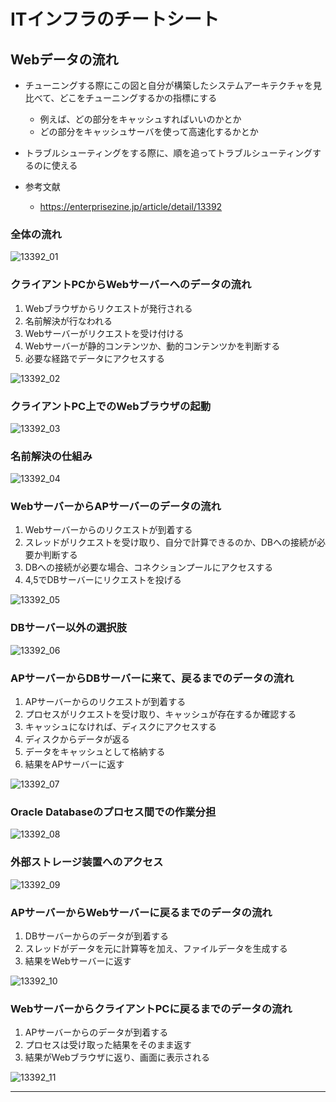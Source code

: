 # ITインフラのチートシート

## Webデータの流れ
- チューニングする際にこの図と自分が構築したシステムアーキテクチャを見比べて、どこをチューニングするかの指標にする
  - 例えば、どの部分をキャッシュすればいいのかとか
  - どの部分をキャッシュサーバを使って高速化するかとか
- トラブルシューティングをする際に、順を追ってトラブルシューティングするのに使える

- 参考文献
  - https://enterprisezine.jp/article/detail/13392
### 全体の流れ

![13392_01](https://user-images.githubusercontent.com/53253817/102695047-541ab300-4268-11eb-95c9-513d6e0bb587.png)

### クライアントPCからWebサーバーへのデータの流れ
1. Webブラウザからリクエストが発行される
2. 名前解決が行なわれる
3. Webサーバーがリクエストを受け付ける
4. Webサーバーが静的コンテンツか、動的コンテンツかを判断する
5. 必要な経路でデータにアクセスする

![13392_02](https://user-images.githubusercontent.com/53253817/102695048-54b34980-4268-11eb-8383-c014b693b965.png)

### クライアントPC上でのWebブラウザの起動

![13392_03](https://user-images.githubusercontent.com/53253817/102695049-55e47680-4268-11eb-99e6-270a94423644.png)

### 名前解決の仕組み

![13392_04](https://user-images.githubusercontent.com/53253817/102695051-5715a380-4268-11eb-8520-49c8408137b6.png)

### WebサーバーからAPサーバーのデータの流れ
1. Webサーバーからのリクエストが到着する
2. スレッドがリクエストを受け取り、自分で計算できるのか、DBへの接続が必要か判断する
3. DBへの接続が必要な場合、コネクションプールにアクセスする
4. 4,5でDBサーバーにリクエストを投げる

![13392_05](https://user-images.githubusercontent.com/53253817/102695157-efac2380-4268-11eb-82ce-4d046f645200.png)

### DBサーバー以外の選択肢

![13392_06](https://user-images.githubusercontent.com/53253817/102695158-f0dd5080-4268-11eb-8ac1-88c7f5fe11f2.png)

### APサーバーからDBサーバーに来て、戻るまでのデータの流れ
1. APサーバーからのリクエストが到着する
2. プロセスがリクエストを受け取り、キャッシュが存在するか確認する
3. キャッシュになければ、ディスクにアクセスする
4. ディスクからデータが返る
5. データをキャッシュとして格納する
6. 結果をAPサーバーに返す

![13392_07](https://user-images.githubusercontent.com/53253817/102695159-f175e700-4268-11eb-9b95-674833d76c28.png)

### Oracle Databaseのプロセス間での作業分担

![13392_08](https://user-images.githubusercontent.com/53253817/102695161-f2a71400-4268-11eb-9e1c-6dee2781b772.png)

### 外部ストレージ装置へのアクセス

![13392_09](https://user-images.githubusercontent.com/53253817/102695162-f33faa80-4268-11eb-8ee7-a3578d795df6.png)

### APサーバーからWebサーバーに戻るまでのデータの流れ
1. DBサーバーからのデータが到着する
2. スレッドがデータを元に計算等を加え、ファイルデータを生成する
3. 結果をWebサーバーに返す

![13392_10](https://user-images.githubusercontent.com/53253817/102695232-444f9e80-4269-11eb-8ee8-bf7fdb70fed7.png)

### WebサーバーからクライアントPCに戻るまでのデータの流れ
1. APサーバーからのデータが到着する
2. プロセスは受け取った結果をそのまま返す
3. 結果がWebブラウザに返り、画面に表示される

![13392_11](https://user-images.githubusercontent.com/53253817/102695234-46196200-4269-11eb-9c7d-6186431b1a2a.png)

---

<br></br>
